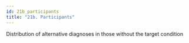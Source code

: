 ```yaml
---
id: 21b_participants
title: "21b. Participants"
---
```

Distribution of alternative diagnoses in those without the target condition